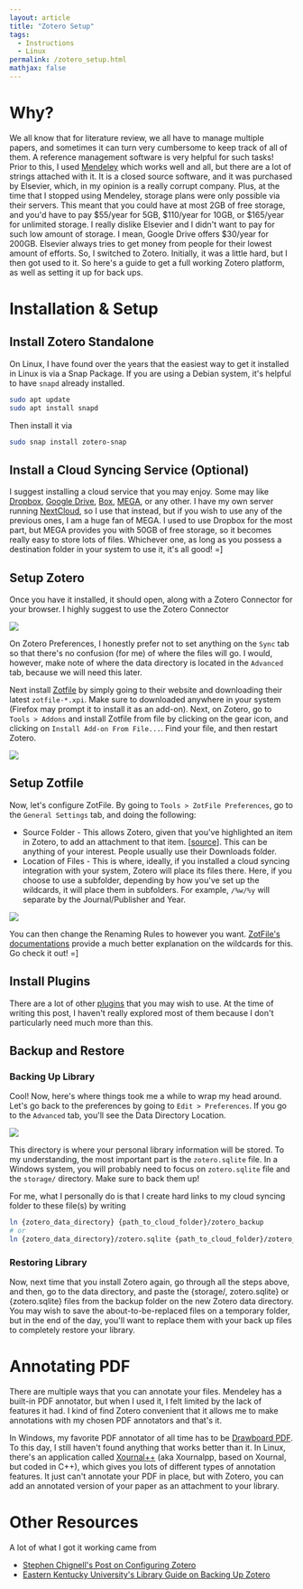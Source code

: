```yaml
---
layout: article
title: "Zotero Setup"
tags:
  - Instructions
  - Linux
permalink: /zotero_setup.html
mathjax: false
---
```


# Why?

We all know that for literature review, we all have to manage multiple papers, and sometimes it can turn very cumbersome to keep track of all of them. A reference management software is very helpful for such tasks! Prior to this, I used [Mendeley](https://www.mendeley.com/) which works well and all, but there are a lot of strings attached with it. It is a closed source software, and it was purchased by Elsevier, which, in my opinion is a really corrupt company. Plus, at the time that I stopped using Mendeley, storage plans were only possible via their servers. This meant that you could have at most 2GB of free storage, and you'd have to pay $55/year for 5GB, $110/year for 10GB, or $165/year for unlimited storage. I really dislike Elsevier and I didn't want to pay for such low amount of storage. I mean, Google Drive offers $30/year for 200GB. Elsevier always tries to get money from people for their lowest amount of efforts. So, I switched to Zotero. Initially, it was a little hard, but I then got used to it. So here's a guide to get a full working Zotero platform, as well as setting it up for back ups. 



# Installation & Setup

## Install Zotero Standalone

On Linux, I have found over the years that the easiest way to get it installed in Linux is via a Snap Package. If you are using a Debian system, it's helpful to have `snapd` already installed. 

```bash
sudo apt update
sudo apt install snapd
```

Then install it via 

```bash
sudo snap install zotero-snap
```

## Install a Cloud Syncing Service (Optional)

I suggest installing a cloud service that you may enjoy. Some may like [Dropbox](https://www.dropbox.com/), [Google Drive](https://www.google.com/intl/en_gh/drive/download/), [Box](https://www.box.com/), [MEGA](https://mega.nz), or any other. I have my own server running [NextCloud](https://nextcloud.com/), so I use that instead, but if you wish to use any of the previous ones, I am a huge fan of MEGA. I used to use Dropbox for the most part, but MEGA provides you with 50GB of free storage, so it becomes really easy to store lots of files. Whichever one, as long as you possess a destination folder in your system to use it, it's all good! =]

## Setup Zotero

Once you have it installed, it should open, along with a Zotero Connector for your browser. I highly suggest to use the Zotero Connector

![](../assets/images/zotero_setup/zotero_connector.png)

On Zotero Preferences, I honestly prefer not to set anything on the `Sync` tab so that there's no confusion (for me) of where the files will go. I would, however, make note of where the data directory is located in the `Advanced` tab, because we will need this later. 

Next install [Zotfile](zotfile.com) by simply going to their website and downloading their latest `zotfile-*.xpi`. Make sure to downloaded anywhere in your system (Firefox may prompt it to install it as an add-on).  Next, on Zotero, go to `Tools > Addons` and install Zotfile from file by clicking on the gear icon, and clicking on `Install Add-on From File...`. Find your file, and then restart Zotero.

![](../assets/images/zotero_setup/zotfile_install.png)



## Setup Zotfile

Now, let's configure ZotFile. By going to `Tools > ZotFile Preferences`, go to the `General Settings` tab, and doing the following: 

- Source Folder - This allows Zotero, given that you've highlighted an item in Zotero, to add an attachment to that item. [[source](https://forums.zotero.org/discussion/74208/zotfile-not-scanning-folder-for-new-files)]. This can be anything of your interest. People usually use their Downloads folder.
- Location of Files - This is where, ideally, if you installed a cloud syncing integration with your system, Zotero will place its files there. Here, if you choose to use a subfolder, depending by how you've set up the wildcards, it will place them in subfolders. For example, `/%w/%y` will separate by the Journal/Publisher  and Year.

![](../assets/images/zotero_setup/zotfile_preferences.png)

You can then change the Renaming Rules to however you want. [ZotFile's documentations](http://zotfile.com/#renaming-rules) provide a much better explanation on the wildcards for this. Go check it out! =]



## Install Plugins

There are a lot of other [plugins](https://www.zotero.org/support/plugins) that you may wish to use. At the time of writing this post, I haven't really explored most of them because I don't particularly need much more than this. 



## Backup and Restore

### Backing Up Library

Cool! Now, here's where things took me a while to wrap my head around. Let's go back to the preferences by going to `Edit > Preferences`. If you go to the `Advanced` tab, you'll see the Data Directory Location. 

![](../assets/images/zotero_setup/zotero_preferences.png)

This directory is where your personal library information will be stored. To my understanding, the most important part is the `zotero.sqlite` file. In a Windows system, you will probably need to focus on `zotero.sqlite` file and the `storage/` directory. Make sure to back them up!

For me, what I personally do is that I create hard links to my cloud syncing folder to these file(s) by writing

```bash
ln {zotero_data_directory} {path_to_cloud_folder}/zotero_backup
# or 
ln {zotero_data_directory}/zotero.sqlite {path_to_cloud_folder}/zotero_sqlite
```

### Restoring Library

Now, next time that you install Zotero again, go through all the steps above, and then, go to the data directory, and paste the {storage/, zotero.sqlite} or {zotero.sqlite} files from the backup folder on the new Zotero data directory. You may wish to save the about-to-be-replaced files on a temporary folder, but in the end of the day, you'll want to replace them with your back up files to completely restore your library. 



# Annotating PDF

There are multiple ways that you can annotate your files. Mendeley has a built-in PDF annotator, but when I used it, I felt limited by the lack of features it had. I kind of find Zotero convenient that it allows me to make annotations with my chosen PDF annotators and that's it. 

In Windows, my favorite PDF annotator of all time has to be [Drawboard PDF](https://www.drawboard.com/pdf/). To this day, I still haven't found anything that works better than it. In Linux, there's an application called [Xournal++](https://xournalpp.github.io/) (aka Xournalpp, based on Xournal, but coded in C++), which gives you lots of different types of annotation features. It just can't annotate your PDF in place, but with Zotero, you can add an annotated version of your paper as an attachment to your library. 

# Other Resources

A lot of what I got it working came from 

- [Stephen Chignell's Post on Configuring Zotero](https://www.nrel.colostate.edu/set-up-best-reference-manager/)
- [Eastern Kentucky University's Library Guide on Backing Up Zotero](https://libguides.eku.edu/c.php?g=342&p=68290)